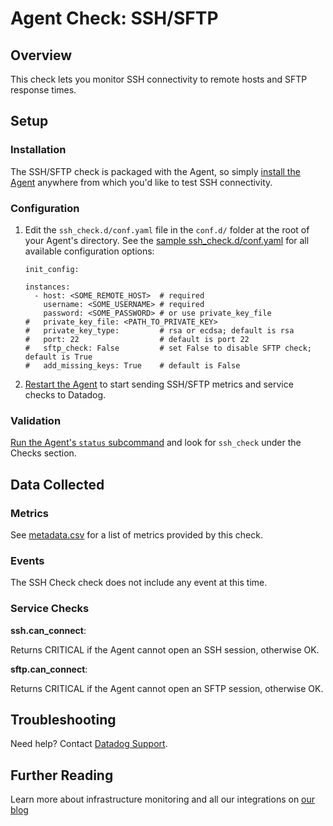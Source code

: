 # Agent Check: SSH/SFTP

## Overview

This check lets you monitor SSH connectivity to remote hosts and SFTP response times.

## Setup
### Installation

The SSH/SFTP check is packaged with the Agent, so simply [install the Agent][1] anywhere from which you'd like to test SSH connectivity.

### Configuration

1. Edit the `ssh_check.d/conf.yaml` file in the `conf.d/` folder at the root of your Agent's directory. See the [sample ssh_check.d/conf.yaml][2] for all available configuration options:

    ```
    init_config:

    instances:
      - host: <SOME_REMOTE_HOST>  # required
        username: <SOME_USERNAME> # required
        password: <SOME_PASSWORD> # or use private_key_file
    #   private_key_file: <PATH_TO_PRIVATE_KEY>
    #   private_key_type:         # rsa or ecdsa; default is rsa
    #   port: 22                  # default is port 22
    #   sftp_check: False         # set False to disable SFTP check; default is True
    #   add_missing_keys: True    # default is False
    ```

2. [Restart the Agent][3] to start sending SSH/SFTP metrics and service checks to Datadog.

### Validation

[Run the Agent's `status` subcommand][4] and look for `ssh_check` under the Checks section.

## Data Collected
### Metrics

See [metadata.csv][5] for a list of metrics provided by this check.

### Events
The SSH Check check does not include any event at this time.

### Service Checks

**ssh.can_connect**:

Returns CRITICAL if the Agent cannot open an SSH session, otherwise OK.

**sftp.can_connect**:

Returns CRITICAL if the Agent cannot open an SFTP session, otherwise OK.

## Troubleshooting
Need help? Contact [Datadog Support][6].

## Further Reading
Learn more about infrastructure monitoring and all our integrations on [our blog][7]


[1]: https://app.datadoghq.com/account/settings#agent
[2]: https://github.com/DataDog/integrations-core/blob/master/ssh_check/conf.yaml.example
[3]: https://docs.datadoghq.com/agent/faq/agent-commands/#start-stop-restart-the-agent
[4]: https://docs.datadoghq.com/agent/faq/agent-commands/#agent-status-and-information
[5]: https://github.com/DataDog/integrations-core/blob/master/ssh_check/metadata.csv
[6]: http://docs.datadoghq.com/help/
[7]: https://www.datadoghq.com/blog/
